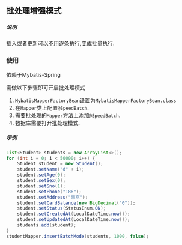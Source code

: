 ## 批处理增强模式

##### 说明

插入或者更新可以不用逐条执行,变成批量执行.

### 使用

依赖于Mybatis-Spring

需做以下步骤即可开启批处理模式

1. `MybatisMapperFactoryBean`设置为`MybatisMapperFactoryBean.class`
2. 在`Mapper`类上配置`@SpeedBatch`.
3. 需要批处理的`Mapper`方法上添加`@SpeedBatch`.
4. 数据库需要打开批处理模式.

##### 示例

```java
List<Student> students = new ArrayList<>();
for (int i = 0; i < 50000; i++) {
    Student student = new Student();
    student.setName("d" + i);
    student.setAge(0);
    student.setSex(0);
    student.setSno(1);
    student.setPhone("186");
    student.setAddress("南京");
    student.setCardBalance(new BigDecimal("0"));
    student.setStatus(StatusEnum.ON);
    student.setCreatedAt(LocalDateTime.now());
    student.setUpdatedAt(LocalDateTime.now());
    students.add(student);
}
studentMapper.insertBatchMode(students, 1000, false);
```
